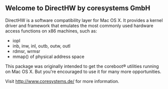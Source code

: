 ## Welcome to DirectHW by coresystems GmbH

DirectHW is a software compatibility layer for Mac OS X. It provides a kernel driver and framework that emulates the most commonly used hardware access functions on x86 machines, such as:

* iopl
* inb, inw, inl, outb, outw, outl
* rdmsr, wrmsr
* mmap() of physical address space

This package was originally intended to get the coreboot® utilities running on Mac OS X. But you're encouraged to use it for many more opportunities.

Visit http://www.coresystems.de/ for more information.
